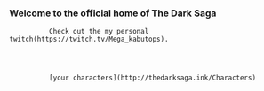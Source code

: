 ###  Welcome to the official home of The Dark Saga




              Check out the my personal twitch(https://twitch.tv/Mega_kabutops).
              
              
              
              
              [your characters](http://thedarksaga.ink/Characters)
